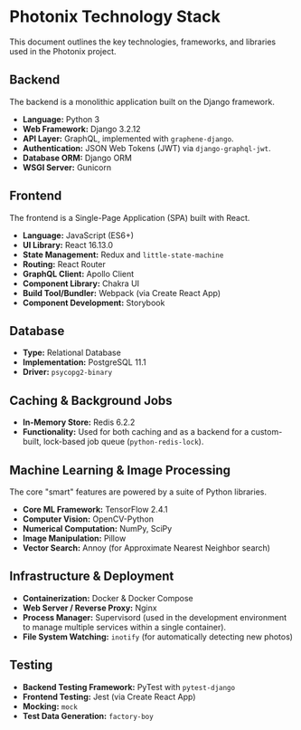 # Photonix Technology Stack

This document outlines the key technologies, frameworks, and libraries used in the Photonix project.

## Backend

The backend is a monolithic application built on the Django framework.

*   **Language:** Python 3
*   **Web Framework:** Django 3.2.12
*   **API Layer:** GraphQL, implemented with `graphene-django`.
*   **Authentication:** JSON Web Tokens (JWT) via `django-graphql-jwt`.
*   **Database ORM:** Django ORM
*   **WSGI Server:** Gunicorn

## Frontend

The frontend is a Single-Page Application (SPA) built with React.

*   **Language:** JavaScript (ES6+)
*   **UI Library:** React 16.13.0
*   **State Management:** Redux and `little-state-machine`
*   **Routing:** React Router
*   **GraphQL Client:** Apollo Client
*   **Component Library:** Chakra UI
*   **Build Tool/Bundler:** Webpack (via Create React App)
*   **Component Development:** Storybook

## Database

*   **Type:** Relational Database
*   **Implementation:** PostgreSQL 11.1
*   **Driver:** `psycopg2-binary`

## Caching & Background Jobs

*   **In-Memory Store:** Redis 6.2.2
*   **Functionality:** Used for both caching and as a backend for a custom-built, lock-based job queue (`python-redis-lock`).

## Machine Learning & Image Processing

The core "smart" features are powered by a suite of Python libraries.

*   **Core ML Framework:** TensorFlow 2.4.1
*   **Computer Vision:** OpenCV-Python
*   **Numerical Computation:** NumPy, SciPy
*   **Image Manipulation:** Pillow
*   **Vector Search:** Annoy (for Approximate Nearest Neighbor search)

## Infrastructure & Deployment

*   **Containerization:** Docker & Docker Compose
*   **Web Server / Reverse Proxy:** Nginx
*   **Process Manager:** Supervisord (used in the development environment to manage multiple services within a single container).
*   **File System Watching:** `inotify` (for automatically detecting new photos)

## Testing

*   **Backend Testing Framework:** PyTest with `pytest-django`
*   **Frontend Testing:** Jest (via Create React App)
*   **Mocking:** `mock`
*   **Test Data Generation:** `factory-boy`
